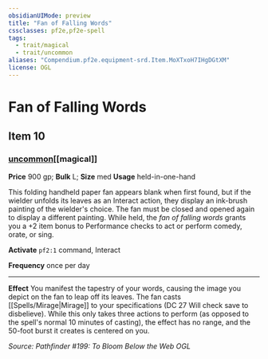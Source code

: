 ```yaml
---
obsidianUIMode: preview
title: "Fan of Falling Words"
cssclasses: pf2e,pf2e-spell
tags:
  - trait/magical
  - trait/uncommon
aliases: "Compendium.pf2e.equipment-srd.Item.MoXTxoH7IHgDGtXM"
license: OGL
---
```

# Fan of Falling Words
## Item 10
### [uncommon](uncommon "Uncommon Rarity Trait")[[magical]]


**Price** 900 gp; 
**Bulk** L; **Size** med
**Usage** held-in-one-hand

This folding handheld paper fan appears blank when first found, but if the wielder unfolds its leaves as an Interact action, they display an ink-brush painting of the wielder's choice. The fan must be closed and opened again to display a different painting. While held, the _fan of falling words_ grants you a +2 item bonus to Performance checks to act or perform comedy, orate, or sing.

**Activate** `pf2:1` command, Interact

**Frequency** once per day

* * *

**Effect** You manifest the tapestry of your words, causing the image you depict on the fan to leap off its leaves. The fan casts [[Spells/Mirage|Mirage]] to your specifications (DC 27 Will check save to disbelieve). While this only takes three actions to perform (as opposed to the spell's normal 10 minutes of casting), the effect has no range, and the 50-foot burst it creates is centered on you.

*Source: Pathfinder #199: To Bloom Below the Web*
*OGL*